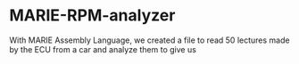 # MARIE-RPM-analyzer
With MARIE Assembly Language, we created a file to read 50 lectures made by the ECU from a car and analyze them to give us 
